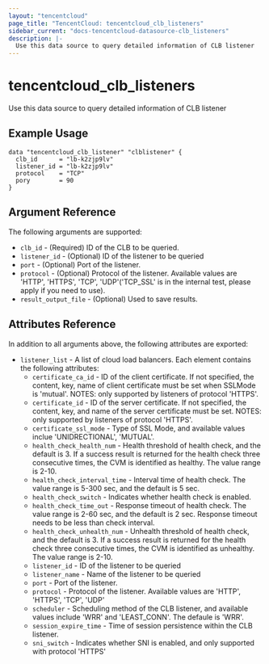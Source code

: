 ```yaml
---
layout: "tencentcloud"
page_title: "TencentCloud: tencentcloud_clb_listeners"
sidebar_current: "docs-tencentcloud-datasource-clb_listeners"
description: |-
  Use this data source to query detailed information of CLB listener
---
```


# tencentcloud_clb_listeners

Use this data source to query detailed information of CLB listener

## Example Usage

```hcl
data "tencentcloud_clb_listener" "clblistener" {
  clb_id      = "lb-k2zjp9lv"
  listener_id = "lb-k2zjp9lv"
  protocol    = "TCP"
  pory        = 90
}
```

## Argument Reference

The following arguments are supported:

* `clb_id` - (Required)  ID of the CLB to be queried.
* `listener_id` - (Optional) ID of the listener to be queried
* `port` - (Optional) Port of the listener. 
* `protocol` - (Optional) Protocol of the listener. Available values are 'HTTP', 'HTTPS', 'TCP', 'UDP'('TCP_SSL' is in the internal test, please apply if you need to use). 
* `result_output_file` - (Optional) Used to save results.

## Attributes Reference

In addition to all arguments above, the following attributes are exported:

* `listener_list` - A list of cloud load balancers. Each element contains the following attributes:
  * `certificate_ca_id` - ID of the client certificate. If not specified, the content, key, name of client certificate must be set when SSLMode is 'mutual'. NOTES: only supported by listeners of protocol 'HTTPS'.
  * `certificate_id` - ID of the server certificate. If not specified, the content, key, and name of the server certificate must be set. NOTES: only supported by listeners of protocol 'HTTPS'.
  * `certificate_ssl_mode` - Type of SSL Mode, and available values inclue 'UNIDRECTIONAL', 'MUTUAL'.
  * `health_check_health_num` - Health threshold of health check, and the default is 3. If a success result is returned for the health check three consecutive times, the CVM is identified as healthy. The value range is 2-10.
  * `health_check_interval_time` - Interval time of health check. The value range is 5-300 sec, and the default is 5 sec.
  * `health_check_switch` - Indicates whether health check is enabled.
  * `health_check_time_out` - Response timeout of health check. The value range is 2-60 sec, and the default is 2 sec. Response timeout needs to be less than check interval.
  * `health_check_unhealth_num` - Unhealth threshold of health check, and the default is 3. If a success result is returned for the health check three consecutive times, the CVM is identified as unhealthy. The value range is 2-10.
  * `listener_id` - ID of the listener to be queried
  * `listener_name` - Name of the listener to be queried
  * `port` - Port of the listener. 
  * `protocol` - Protocol of the listener. Available values are 'HTTP', 'HTTPS', 'TCP', 'UDP' 
  * `scheduler` - Scheduling method of the CLB listener, and available values include 'WRR' and 'LEAST_CONN'. The defaule is 'WRR'.
  * `session_expire_time` - Time of session persistence within the CLB listener.
  * `sni_switch` - Indicates whether SNI is enabled, and only supported with protocol 'HTTPS'


